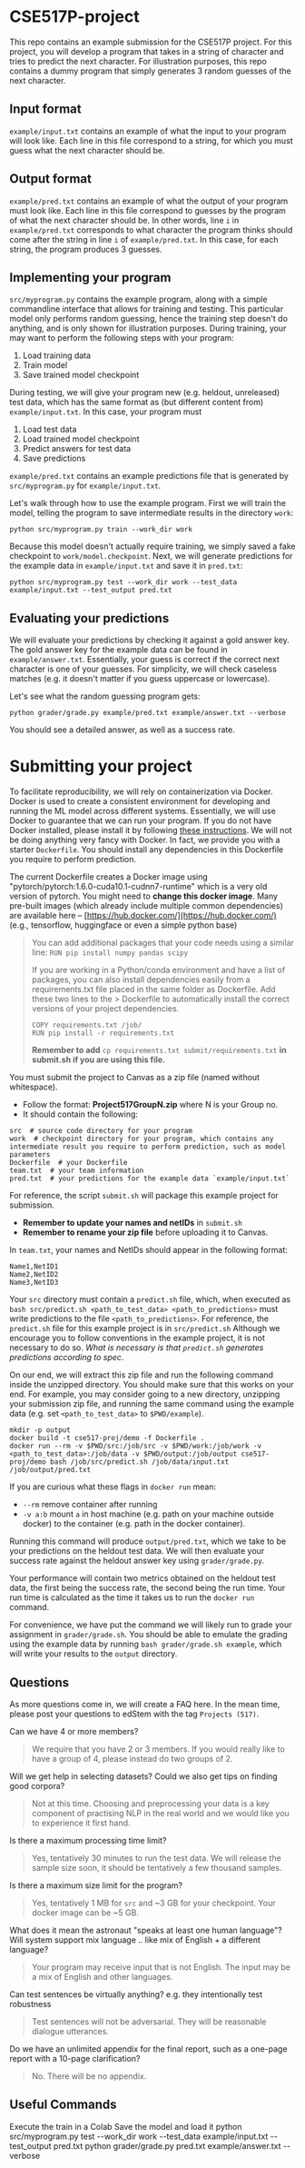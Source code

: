 # CSE517P-project

This repo contains an example submission for the CSE517P project.
For this project, you will develop a program that takes in a string of character and tries to predict the next character.
For illustration purposes, this repo contains a dummy program that simply generates 3 random guesses of the next character.


## Input format

`example/input.txt` contains an example of what the input to your program will look like.
Each line in this file correspond to a string, for which you must guess what the next character should be.

## Output format

`example/pred.txt` contains an example of what the output of your program must look like.
Each line in this file correspond to guesses by the program of what the next character should be.
In other words, line `i` in `example/pred.txt` corresponds to what character the program thinks should come after the string in line `i` of `example/pred.txt`.
In this case, for each string, the program produces 3 guesses.


## Implementing your program

`src/myprogram.py` contains the example program, along with a simple commandline interface that allows for training and testing.
This particular model only performs random guessing, hence the training step doesn't do anything, and is only shown for illustration purposes.
During training, your may want to perform the following steps with your program:

1. Load training data
2. Train model
3. Save trained model checkpoint

During testing, we will give your program new (e.g. heldout, unreleased) test data, which has the same format as (but different content from) `example/input.txt`.
In this case, your program must

1. Load test data
2. Load trained model checkpoint
3. Predict answers for test data
4. Save predictions

`example/pred.txt` contains an example predictions file that is generated by `src/myprogram.py` for `example/input.txt`.


Let's walk through how to use the example program. First we will train the model, telling the program to save intermediate results in the directory `work`:

```
python src/myprogram.py train --work_dir work
```

Because this model doesn't actually require training, we simply saved a fake checkpoint to `work/model.checkpoint`.
Next, we will generate predictions for the example data in `example/input.txt` and save it in `pred.txt`:

```
python src/myprogram.py test --work_dir work --test_data example/input.txt --test_output pred.txt
```

## Evaluating your predictions

We will evaluate your predictions by checking it against a gold answer key.
The gold answer key for the example data can be found in `example/answer.txt`.
Essentially, your guess is correct if the correct next character is one of your guesses.
For simplicity, we will check caseless matches (e.g. it doesn't matter if you guess uppercase or lowercase).

Let's see what the random guessing program gets:

```
python grader/grade.py example/pred.txt example/answer.txt --verbose
```

You should see a detailed answer, as well as a success rate.


# Submitting your project

To facilitate reproducibility, we will rely on containerization via Docker. Docker is used to create a consistent environment for developing and running the ML model across different systems. 
Essentially, we will use Docker to guarantee that we can run your program. 
If you do not have Docker installed, please install it by following [these instructions](https://docs.docker.com/get-docker/).
We will not be doing anything very fancy with Docker.
In fact, we provide you with a starter `Dockerfile`.
You should install any dependencies in this Dockerfile you require to perform prediction. 

The current Dockerfile creates a Docker image using "pytorch/pytorch:1.6.0-cuda10.1-cudnn7-runtime" which is a very old version of pytorch. 
You might need to **change this docker image**. Many pre-built images (which already include multiple common dependencies) are available here – [https://hub.docker.com/](https://hub.docker.com/) (e.g., tensorflow, huggingface or even a simple python base)

> You can add additional packages that your code needs using a similar line: `RUN pip install numpy pandas scipy` 
> 
> If you are working in a Python/conda environment and have a list of packages, you can also install dependencies easily from a requirements.txt file placed in the same folder as Dockerfile. Add these two lines to the > Dockerfile to automatically install the correct versions of your project dependencies.
> ```
> COPY requirements.txt /job/ 
> RUN pip install -r requirements.txt
> ```
> **Remember to add** `cp requirements.txt submit/requirements.txt` **in submit.sh if you are using this file.**

You must submit the project to Canvas as a zip file (named without whitespace). 
* Follow the format: **Project517GroupN.zip** where N is your Group no.
* It should contain the following:

```
src  # source code directory for your program
work  # checkpoint directory for your program, which contains any intermediate result you require to perform prediction, such as model parameters
Dockerfile  # your Dockerfile
team.txt  # your team information
pred.txt  # your predictions for the example data `example/input.txt`
```

For reference, the script `submit.sh` will package this example project for submission. 
* **Remember to update your names and netIDs** in `submit.sh`
* **Remember to rename your zip file** before uploading it to Canvas.

In `team.txt`, your names and NetIDs should appear in the following format:

```
Name1,NetID1
Name2,NetID2
Name3,NetID3
```

Your `src` directory must contain a `predict.sh` file, which, when executed as `bash src/predict.sh <path_to_test_data> <path_to_predictions>` must write predictions to the file `<path_to_predictions>`.
For reference, the `predict.sh` file for this example project is in `src/predict.sh`
Although we encourage you to follow conventions in the example project, it is not necessary to do so.
*What is necessary is that `predict.sh` generates predictions according to spec*.

On our end, we will extract this zip file and run the following command inside the unzipped directory.
You should make sure that this works on your end.
For example, you may consider going to a new directory, unzipping your submission zip file, and running the same command using the example data (e.g. set `<path_to_test_data>` to `$PWD/example`).

```
mkdir -p output
docker build -t cse517-proj/demo -f Dockerfile .
docker run --rm -v $PWD/src:/job/src -v $PWD/work:/job/work -v <path_to_test_data>:/job/data -v $PWD/output:/job/output cse517-proj/demo bash /job/src/predict.sh /job/data/input.txt /job/output/pred.txt
```

If you are curious what these flags in `docker run` mean:

- `--rm` remove container after running
- `-v a:b` mount `a` in host machine (e.g. path on your machine outside docker) to the container (e.g. path in the docker container).

Running this command will produce `output/pred.txt`, which we take to be your predictions on the heldout test data.
We will then evaluate your success rate against the heldout answer key using `grader/grade.py`.

Your performance will contain two metrics obtained on the heldout test data, the first being the success rate, the second being the run time.
Your run time is calculated as the time it takes us to run the `docker run` command.

For convenience, we have put the command we will likely run to grade your assignment in `grader/grade.sh`.
You should be able to emulate the grading using the example data by running `bash grader/grade.sh example`, which will write your results to the `output` directory.


## Questions
As more questions come in, we will create a FAQ here.
In the mean time, please post your questions to edStem with the tag `Projects (517)`.

Can we have 4 or more members?
> We require that you have 2 or 3 members. If you would really like to have a group of 4, please instead do two groups of 2.

Will we get help in selecting datasets? Could we also get tips on finding good corpora?
> Not at this time. Choosing and preprocessing your data is a key component of practising NLP in the real world and we would like you to experience it first hand.

Is there a maximum processing time limit?
> Yes, tentatively 30 minutes to run the test data. We will release the sample size soon, it should be tentatively a few thousand samples.

Is there a maximum size limit for the program?
> Yes, tentatively 1 MB for `src` and ~3 GB for your checkpoint. Your docker image can be ~5 GB.

What does it mean the astronaut "speaks at least one human language"? Will system support mix language .. like mix of English + a different language?
> Your program may receive input that is not English. The input may be a mix of English and other languages.

Can test sentences be virtually anything? e.g. they intentionally test robustness
> Test sentences will not be adversarial. They will be reasonable dialogue utterances.

Do we have an unlimited appendix for the final report, such as a one-page report with a 10-page clarification?
> No. There will be no appendix.

## Useful Commands
Execute the train in a Colab
Save the model and load it 
python src/myprogram.py test --work_dir work --test_data example/input.txt --test_output pred.txt
python grader/grade.py pred.txt example/answer.txt --verbose
